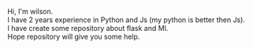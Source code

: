 Hi, I'm wilson.<br>
I have 2 years experience in Python and Js (my python is better then Js).<br>
I have create some repository about flask and Ml.<br>
Hope repository will give you some help.
